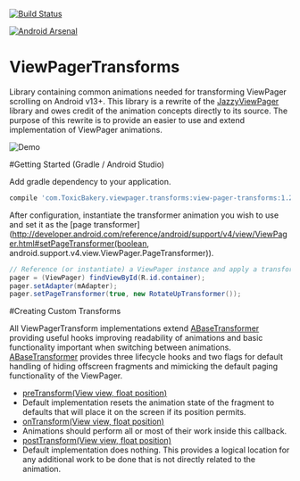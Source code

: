 [![Build Status](https://travis-ci.org/ToxicBakery/ViewPagerTransforms.svg)](https://travis-ci.org/ToxicBakery/ViewPagerTransforms)

[![Android Arsenal](https://img.shields.io/badge/Android%20Arsenal-ViewPagerTransforms-brightgreen.svg?style=flat)](https://android-arsenal.com/details/1/1193)

ViewPagerTransforms
===================

Library containing common animations needed for transforming ViewPager scrolling on Android v13+. This library is a rewrite of the [JazzyViewPager](https://github.com/jfeinstein10/JazzyViewPager) library and owes credit of the animation concepts directly to its source. The purpose of this rewrite is to provide an easier to use and extend implementation of ViewPager animations.

![Demo](http://i.imgur.com/rvhE2ns.gif)

#Getting Started (Gradle / Android Studio)

Add gradle dependency to your application.
```gradle
compile 'com.ToxicBakery.viewpager.transforms:view-pager-transforms:1.2.32@aar'
```

After configuration, instantiate the transformer animation you wish to use and set it as the [page transformer](http://developer.android.com/reference/android/support/v4/view/ViewPager.html#setPageTransformer(boolean, android.support.v4.view.ViewPager.PageTransformer)).

```java
// Reference (or instantiate) a ViewPager instance and apply a transformer
pager = (ViewPager) findViewById(R.id.container);
pager.setAdapter(mAdapter);
pager.setPageTransformer(true, new RotateUpTransformer());
```

#Creating Custom Transforms

All ViewPagerTransform implementations extend [ABaseTransformer](https://github.com/ToxicBakery/ViewPagerTransforms/blob/master/library/src/main/java/com/ToxicBakery/viewpager/transforms/ABaseTransformer.java) providing useful hooks improving readability of animations and basic functionality important when switching between animations. [ABaseTransformer](https://github.com/ToxicBakery/ViewPagerTransforms/blob/master/library/src/main/java/com/ToxicBakery/viewpager/transforms/ABaseTransformer.java) provides three lifecycle hooks and two flags for default handling of hiding offscreen fragments and mimicking the default paging functionality of the ViewPager.

* [preTransform(View view, float position)](https://github.com/ToxicBakery/ViewPagerTransforms/blob/master/library/src/main/java/com/ToxicBakery/viewpager/transforms/ABaseTransformer.java#L85)
 * Default implementation resets the animation state of the fragment to defaults that will place it on the screen if its position permits.
* [onTransform(View view, float position)](https://github.com/ToxicBakery/ViewPagerTransforms/blob/master/library/src/main/java/com/ToxicBakery/viewpager/transforms/ABaseTransformer.java#L33)
 * Animations should perform all or most of their work inside this callback.
* [postTransform(View view, float position)](https://github.com/ToxicBakery/ViewPagerTransforms/blob/master/library/src/main/java/com/ToxicBakery/viewpager/transforms/ABaseTransformer.java#L116)
 * Default implementation does nothing. This provides a logical location for any additional work to be done that is not directly related to the animation.
